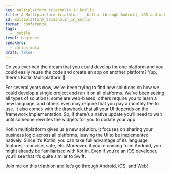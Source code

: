 ```yaml
---
key: multiplatform_triatholin_in_kotlin
title: A Multiplatform triathlon -- Kotlin through Android, iOS and web
id: multiplatform_triatholin_in_kotlin
format: conference
tags:
  - _mobile
level: beginner
speakers:
  - carlos_mota
draft: false
---
```


Do you ever had the dream that you could develop for one platform and you could easily reuse the code and create an app on another platform? Yup, there's Kotlin Multiplatform 🙌

For several years now, we’ve been trying to find new solutions on how we could develop a single project and run it on all platforms. We’ve been seeing all types of solutions: some are web-based, others require you to learn a new language, and others even may require that you pay a monthly fee to use. It also comes with the drawback that all your UI depends on the framework implementation. So, if there’s a native update you’ll need to wait until someone rewrites the widgets for you to update your app.

Kotlin multiplatform gives us a new solution. It focuses on sharing your business logic across all platforms, leaving the UI to be implemented natively. Since it’s Kotlin, you can take full advantage of its language features - concise, safe, etc. Moreover, if you’re coming from Android, you might already be familiarised with Kotlin. Even if you’re an iOS developer, you’ll see that it’s quite similar to Swift.

Join me on this triathlon and let’s go through Android, iOS, and Web!
